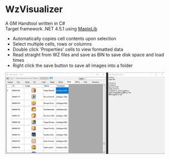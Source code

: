 # WzVisualizer
A GM Handtool written in C#  
Target framework .NET 4.5.1 using [MapleLib](https://github.com/haha01haha01/MapleLib/tree/59b31c04d2327d8d6a3f37c2b6907d9d817c66ab) 

- Automatically copies cell contents upon selection
- Select multiple cells, rows or columns
- Double click 'Properties' cells to view formatted data
- Read straight from WZ files and save as BIN to save disk space and load times
- Right click the save button to save all images into a folder

![application screenshot](https://raw.githubusercontent.com/izarooni/WzVisualizer/master/WzVisualizer/Resources/screenshot1.png)
